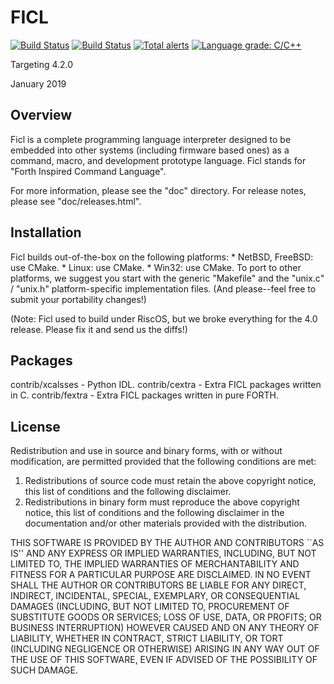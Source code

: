 # FICL

[![Build Status](https://travis-ci.com/NIR-Ginko/ficl.png)](https://github.com/NIR-Ginko/ficl)
[![Build Status](https://api.cirrus-ci.com/github/NIR-Ginko/ficl.svg)](https://cirrus-ci.com/github/NIR-Ginko/ficl)
[![Total alerts](https://img.shields.io/lgtm/alerts/g/NIR-Ginko/ficl.svg?logo=lgtm&logoWidth=18)](https://lgtm.com/projects/g/NIR-Ginko/ficl/alerts/)
[![Language grade: C/C++](https://img.shields.io/lgtm/grade/cpp/g/NIR-Ginko/ficl.svg?logo=lgtm&logoWidth=18)](https://lgtm.com/projects/g/NIR-Ginko/ficl/context:cpp)


Targeting 4.2.0


January 2019


## Overview

Ficl is a complete programming language interpreter designed to be embedded
into other systems (including firmware based ones) as a command, macro,
and development prototype language.  Ficl stands for "Forth Inspired
Command Language".

For more information, please see the "doc" directory.
For release notes, please see "doc/releases.html".

## Installation

Ficl builds out-of-the-box on the following platforms:
	* NetBSD, FreeBSD: use CMake.
	* Linux: use CMake.
	* Win32: use CMake.
To port to other platforms, we suggest you start with the generic
"Makefile" and the "unix.c" / "unix.h" platform-specific implementation
files.  (And please--feel free to submit your portability changes!)

(Note: Ficl used to build under RiscOS, but we broke everything
for the 4.0 release.  Please fix it and send us the diffs!)

## Packages
contrib/xcalsses - Python IDL.
contrib/cextra - Extra FICL packages written in C.
contrib/fextra - Extra FICL packages written in pure FORTH.

## License

Redistribution and use in source and binary forms, with or without
modification, are permitted provided that the following conditions
are met:
1. Redistributions of source code must retain the above copyright
   notice, this list of conditions and the following disclaimer.
2. Redistributions in binary form must reproduce the above copyright
   notice, this list of conditions and the following disclaimer in the
   documentation and/or other materials provided with the distribution.

THIS SOFTWARE IS PROVIDED BY THE AUTHOR AND CONTRIBUTORS ``AS IS'' AND
ANY EXPRESS OR IMPLIED WARRANTIES, INCLUDING, BUT NOT LIMITED TO, THE
IMPLIED WARRANTIES OF MERCHANTABILITY AND FITNESS FOR A PARTICULAR PURPOSE
ARE DISCLAIMED.  IN NO EVENT SHALL THE AUTHOR OR CONTRIBUTORS BE LIABLE
FOR ANY DIRECT, INDIRECT, INCIDENTAL, SPECIAL, EXEMPLARY, OR CONSEQUENTIAL
DAMAGES (INCLUDING, BUT NOT LIMITED TO, PROCUREMENT OF SUBSTITUTE GOODS
OR SERVICES; LOSS OF USE, DATA, OR PROFITS; OR BUSINESS INTERRUPTION)
HOWEVER CAUSED AND ON ANY THEORY OF LIABILITY, WHETHER IN CONTRACT, STRICT
LIABILITY, OR TORT (INCLUDING NEGLIGENCE OR OTHERWISE) ARISING IN ANY WAY
OUT OF THE USE OF THIS SOFTWARE, EVEN IF ADVISED OF THE POSSIBILITY OF
SUCH DAMAGE.

